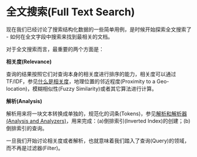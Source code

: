 # 全文搜索(Full Text Search) #

现在我们已经讨论了搜索结构化数据的一些简单用例，是时候开始探索全文搜索了 - 如何在全文字段中搜索来找到最相关的文档。

对于全文搜索而言，最重要的两个方面是：

**相关度(Relevance)**

查询的结果按照它们对查询本身的相关度进行排序的能力，相关度可以通过TF/IDF，参见[什么是相关度](http://www.elasticsearch.org/guide/en/elasticsearch/guide/current/relevance-intro.html)，地理位置的邻近程度(Proximity to a Geo-location)，模糊相似性(Fuzzy Similarity)或者其它算法进行计算。

**解析(Analysis)**
	
解析用来将一块文本转换成单独的，规范化的词条(Tokens)，参见[解析和解析器(Analysis and Analyzers)](http://www.elasticsearch.org/guide/en/elasticsearch/guide/current/analysis-intro.html)，用来完成：(a)倒排索引(Inverted Index)的创建；(b)倒排索引的查询。

一旦我们开始讨论相关度或者解析，也就意味着我们踏入了查询(Query)的领域，而不再是过滤器(Filter)。


